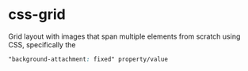 # css-grid
 Grid layout with images that span multiple elements 
 from scratch using CSS, specifically the 
 ```css
 "background-attachment: fixed" property/value

